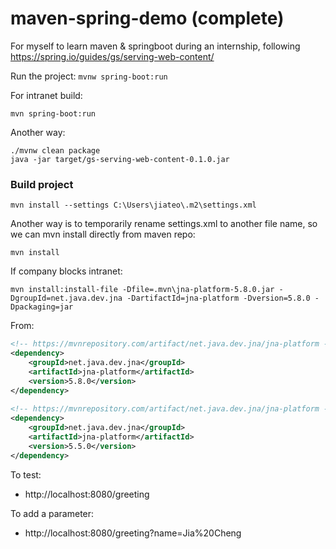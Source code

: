 # maven-spring-demo (complete)

For myself to learn maven & springboot during an internship,
following https://spring.io/guides/gs/serving-web-content/

Run the project:
`mvnw spring-boot:run`

For intranet build:

```shell
mvn spring-boot:run
```

Another way:
```shell
./mvnw clean package
java -jar target/gs-serving-web-content-0.1.0.jar
```

### Build project
```shell
mvn install --settings C:\Users\jiateo\.m2\settings.xml
```

Another way is to temporarily rename settings.xml to another file name, so we can mvn install directly from maven repo:
```shell
mvn install 
```

If company blocks intranet:

```shell
mvn install:install-file -Dfile=.mvn\jna-platform-5.8.0.jar -DgroupId=net.java.dev.jna -DartifactId=jna-platform -Dversion=5.8.0 -Dpackaging=jar
```

From:

```xml
<!-- https://mvnrepository.com/artifact/net.java.dev.jna/jna-platform -->
<dependency>
    <groupId>net.java.dev.jna</groupId>
    <artifactId>jna-platform</artifactId>
    <version>5.8.0</version>
</dependency>
        
<!-- https://mvnrepository.com/artifact/net.java.dev.jna/jna-platform -->
<dependency>
    <groupId>net.java.dev.jna</groupId>
    <artifactId>jna-platform</artifactId>
    <version>5.5.0</version>
</dependency>
```

To test:

- http://localhost:8080/greeting

To add a parameter:

- http://localhost:8080/greeting?name=Jia%20Cheng 

